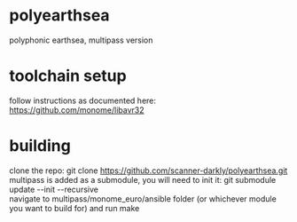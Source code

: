 # polyearthsea
  
polyphonic earthsea, multipass version
  
# toolchain setup
  
follow instructions as documented here: https://github.com/monome/libavr32
  
# building

clone the repo: git clone https://github.com/scanner-darkly/polyearthsea.git  
multipass is added as a submodule, you will need to init it: git submodule update --init --recursive  
navigate to multipass/monome_euro/ansible folder (or whichever module you want to build for) and run make
